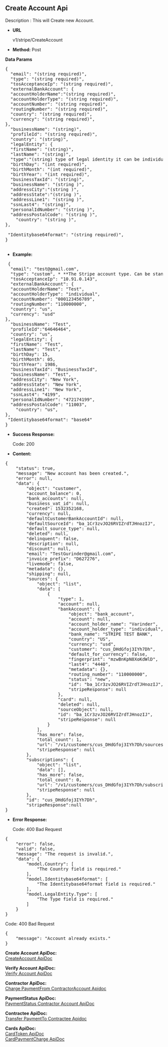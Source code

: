 **Create  Account Api**
----
Description : This will Create new Account.

* **URL**

   v1/stripe/CreateAccount

* **Method:** 
    Post
	
 **Data Params** <br />

<pre>
{
  "email": "(string required)",
  "type": "(string required)", 
  "tosAcceptanceIp": "(string required)",
  "externalBankAccount": {
  "accountHolderName":"(string required)",
  "accountHolderType": "(string required)",
  "accountNumber": "(string required)",
  "routingNumber": "(string required)",
  "country": "(string required)",
  "currency": "(string required)",
},
  "businessName": "(string)",
  "profileId": "(string required)",
  "country": "(string)",
  "legalEntity": {    
  "firstName": "(string)",
  "lastName": "(string)",
  "type":"(string) type of legal identity it can be individual or company"
  "birthDay": "(int required)",
  "birthMonth": "(int required)",
  "birthYear": "(int required)",
  "businessTaxId": "(string)",
  "businessName": "(string )",
  "addressCity":"(string )",
  "addressState":"(string )",
  "addressLine1": "(string )",
  "ssnLast4": "(string)",
  "personalIdNumber": "(string )",
  "addressPostalCode": "(string )",
    "country": "(string )",
},
  
 "Identitybase64format": "(string required)",
}
 
</pre>   

* **Example:** <br/>


<pre>
 {
  "email": "test@gmail.com",
  "type": "custom", * **The Stripe account type. Can be standard, express, or custom ** 
  "tosAcceptanceIp": "10.91.0.143",
  "externalBankAccount": {
  "accountHolderName": "Test",
  "accountHolderType": "individual",
  "accountNumber": "000123456789",
  "routingNumber": "110000000",
  "country": "us",
  "currency": "usd"
},
  "businessName": "Test",
  "profileId":"64646464",
  "country": "us",
  "legalEntity": {    
  "firstName": "Test",
  "lastName": "Test",
  "birthDay": 15,
  "birthMonth": 05,
  "birthYear": 1986,
  "businessTaxId": "BusinessTaxId",
  "businessName": "Test",
  "addressCity": "New York",
  "addressState": "New York",
  "addressLine1": "New York",
  "ssnLast4": "4199",
  "personalIdNumber": "472174199",
  "addressPostalCode": "11003",
    "country": "us",
},  
 "Identitybase64format": "base64"
}
</pre>	

* **Success Response:**

	Code: 200 
	
* **Content:**<br />

<pre>
{
    "status": true,
    "message": "New account has been created.",
    "error": null,
    "data": {
        "object": "customer",
        "account_balance": 0,
        "bank_accounts": null,
        "business_vat_id": null,
        "created": 1532352168,
        "currency": null,
        "defaultCustomerBankAccountId": null,
        "defaultSourceId": "ba_1Cr3zvJO26RVIZrdTJHnozIJ",
        "default_source_type": null,
        "deleted": null,
        "delinquent": false,
        "description": null,
        "discount": null,
        "email": "TestGurinder@gmail.com",
        "invoice_prefix": "D627276",
        "livemode": false,
        "metadata": {},
        "shipping": null,
        "sources": {
            "object": "list",
            "data": [
                {
                    "type": 1,
                    "account": null,
                    "bankAccount": {
                        "object": "bank_account",
                        "account": null,
                        "account_holder_name": "Varinder",
                        "account_holder_type": "individual",
                        "bank_name": "STRIPE TEST BANK",
                        "country": "US",
                        "currency": "usd",
                        "customer": "cus_DHdGfoj3IYh7Dh",
                        "default_for_currency": false,
                        "fingerprint": "mzwBnKpN8XoKdWlD",
                        "last4": "4440",
                        "metadata": {},
                        "routing_number": "110000000",
                        "status": "new",
                        "id": "ba_1Cr3zvJO26RVIZrdTJHnozIJ",
                        "stripeResponse": null
                    },
                    "card": null,
                    "deleted": null,
                    "sourceObject": null,
                    "id": "ba_1Cr3zvJO26RVIZrdTJHnozIJ",
                    "stripeResponse": null
                }
            ],
            "has_more": false,
            "total_count": 1,
            "url": "/v1/customers/cus_DHdGfoj3IYh7Dh/sources",
            "stripeResponse": null
        },
        "subscriptions": {
            "object": "list",
            "data": [],
            "has_more": false,
            "total_count": 0,
            "url": "/v1/customers/cus_DHdGfoj3IYh7Dh/subscriptions",
            "stripeResponse": null
        },
        "id": "cus_DHdGfoj3IYh7Dh",
        "stripeResponse":null
}
</pre>

* **Error Response:**

    Code: 400 Bad Request
<pre>
{
    "error": false,
    "valid": false,
    "message": "The request is invalid.",
    "data": {
        "model.Country": [
            "The Country field is required."
        ],
        "model.Identitybase64format": [
            "The Identitybase64format field is required."
        ],
        "model.LegalEntity.Type": [
            "The Type field is required."
        ]
    }
}
</pre>

  Code: 400 Bad Request
<pre>
{    
    "message": "Account already exists."
}
</pre>
 **Create Account  ApiDoc:** <br/>
[CreateAccount ApiDoc](https://github.com/gurinderimpinge/StripeApiDoc/edit/master/CreateAccount.md)<br/>

**Verify Account  ApiDoc:** <br/>
[Verify Account ApiDoc](https://github.com/gurinderimpinge/StripeApiDoc/blob/master/VerifyContractorAccount.md)<br/>

 **Contractor ApiDoc:** <br/>
[Charge PaymentFrom ContractorAccount Apidoc ](https://github.com/gurinderimpinge/StripeApiDoc/blob/master/ChargeAmountContractorAccount.md)<br/>

 **PaymentStatus ApiDoc:** <br/>
[PaymentStatus Contractor Account ApiDoc](https://github.com/gurinderimpinge/StripeApiDoc/blob/master/PaymentStatusContractorAccount.md)<br/>

**Contractee ApiDoc:** <br/>
[Transfer PaymentTo Contractee Apidoc ](https://github.com/gurinderimpinge/StripeApiDoc/blob/master/TransferPaymentToContractee.md)<br/>

**Cards ApiDoc:** <br/>
[CardToken  ApiDoc](https://github.com/gurinderimpinge/StripeApiDoc/blob/master/CardPaymentToken.md)<br/>
[CardPaymentCharge  ApiDoc](https://github.com/gurinderimpinge/StripeApiDoc/blob/master/CardPaymentChargeAccount.md)

	

